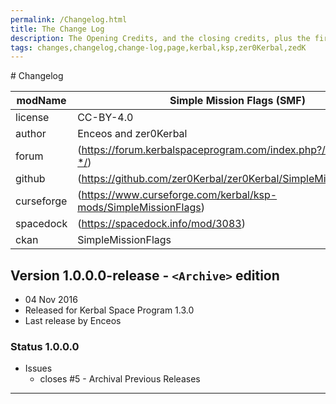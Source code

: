 ```yaml
---
permalink: /Changelog.html
title: The Change Log
description: The Opening Credits, and the closing credits, plus the first of two (or is three) end credit scenes
tags: changes,changelog,change-log,page,kerbal,ksp,zer0Kerbal,zedK
---
```


<!-- 
hdr-changelog.md v1.0.0.0
Simple Mission Flags (SMF) by Kerbal Hacks
created: 13 May 2022
updated:
CC BY-ND 4.0 by zer0Kerbal
--># Changelog  
  
| modName    | Simple Mission Flags (SMF)                                        |
| ---------- | ----------------------------------------------------------------- |
| license    | CC-BY-4.0                                                         |
| author     | Enceos and zer0Kerbal                                             |
| forum      | (https://forum.kerbalspaceprogram.com/index.php?/topic/209364-*/) |
| github     | (https://github.com/zer0Kerbal/zer0Kerbal/SimpleMissionFlags)     |
| curseforge | (https://www.curseforge.com/kerbal/ksp-mods/SimpleMissionFlags)   |
| spacedock  | (https://spacedock.info/mod/3083)                                 |
| ckan       | SimpleMissionFlags                                                |

## Version 1.0.0.0-release - `<Archive>` edition

* 04 Nov 2016
* Released for Kerbal Space Program 1.3.0
* Last release by Enceos

### Status 1.0.0.0

* Issues
  * closes #5 - Archival Previous Releases

---
